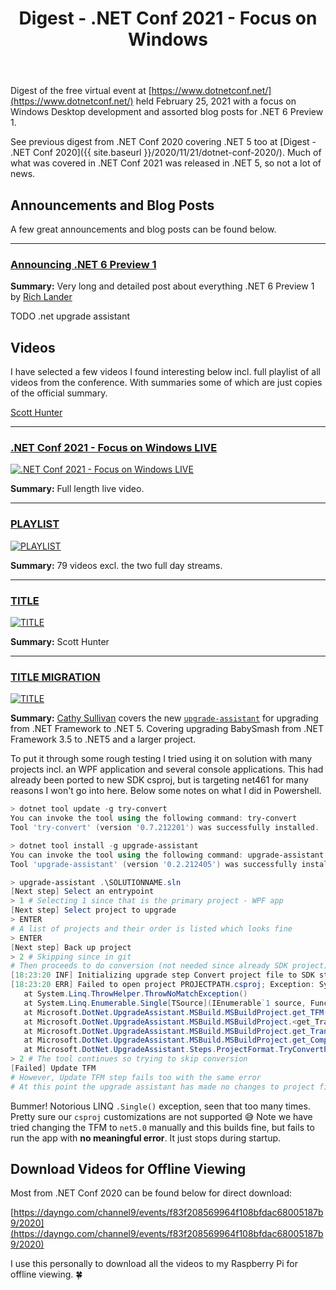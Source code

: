 ﻿---
layout: post
title: Digest - .NET Conf 2021 - Focus on Windows
---

Digest of the free virtual event at 
[https://www.dotnetconf.net/](https://www.dotnetconf.net/)
held February 25, 2021 with a focus on Windows Desktop development 
and assorted blog posts for .NET 6 Preview 1.

See previous digest from .NET Conf 2020 covering .NET 5 too at
[Digest - .NET Conf 2020]({{ site.baseurl }}/2020/11/21/dotnet-conf-2020/).
Much of what was covered in .NET Conf 2021 was released in .NET 5,
so not a lot of news.


## Announcements and Blog Posts
A few great announcements and blog posts can be found below. 

***
### [Announcing .NET 6 Preview 1](https://devblogs.microsoft.com/dotnet/announcing-net-6-preview-1/)
**Summary:**  Very long and detailed post about everything .NET 6 Preview 1 by 
[Rich Lander](https://twitter.com/runfaster2000)

TODO .net upgrade assistant


## Videos
I have selected a few videos I found interesting below incl. full
playlist of all videos from the conference. With summaries some of 
which are just copies of the official summary.

[Scott Hunter](https://twitter.com/coolcsh)

***

### [.NET Conf 2021 - Focus on Windows LIVE](https://youtu.be/mZRNjixZEMg)
[![.NET Conf 2021 - Focus on Windows LIVE](https://img.youtube.com/vi/mZRNjixZEMg0.jpg)](https://youtu.be/mZRNjixZEMg)  

**Summary:** Full length live video.


***
### [PLAYLIST](https://www.youtube.com/playlist?list=PLdo4fOcmZ0oVWop1HEOml2OdqbDs6IlcI)
[![PLAYLIST](https://i.ytimg.com/vi/mS6ykjdOVRg/hqdefault.jpg)](https://www.youtube.com/playlist?list=PLdo4fOcmZ0oVWop1HEOml2OdqbDs6IlcI)

**Summary:** 79 videos excl. the two full day streams.

***
### [TITLE](https://youtu.be/o-esVzL3YLI)
[![TITLE](https://img.youtube.com/vi/o-esVzL3YLI/0.jpg)](https://youtu.be/o-esVzL3YLI)  

**Summary:** Scott Hunter 

***
### [TITLE MIGRATION](https://youtu.be/o-esVzL3YLI)
[![TITLE](https://img.youtube.com/vi/o-esVzL3YLI/0.jpg)](https://youtu.be/o-esVzL3YLI)  

**Summary:** [Cathy Sullivan](https://twitter.com/cathysull) covers the new [`upgrade-assistant`](https://github.com/dotnet/upgrade-assistant)
for upgrading from .NET Framework to .NET 5. Covering upgrading BabySmash from 
.NET Framework 3.5 to .NET5 and a larger project.

To put it through some rough testing I tried using it on solution with many projects incl. an WPF application
and several console applications. This had already been ported to new SDK csproj, but is targeting net461
for many reasons I won't go into here. Below some notes on what I did in Powershell. 
```powershell
> dotnet tool update -g try-convert
You can invoke the tool using the following command: try-convert
Tool 'try-convert' (version '0.7.212201') was successfully installed.

> dotnet tool install -g upgrade-assistant
You can invoke the tool using the following command: upgrade-assistant
Tool 'upgrade-assistant' (version '0.2.212405') was successfully installed.

> upgrade-assistant .\SOLUTIONNAME.sln
[Next step] Select an entrypoint
> 1 # Selecting 1 since that is the primary project - WPF app
[Next step] Select project to upgrade
> ENTER
# A list of projects and their order is listed which looks fine
> ENTER
[Next step] Back up project
> 2 # Skipping since in git
# Then proceeds to do conversion (not needed since already SDK project)
[18:23:20 INF] Initializing upgrade step Convert project file to SDK style
[18:23:20 ERR] Failed to open project PROJECTPATH.csproj; Exception: System.InvalidOperationException: Sequence contains no matching element
   at System.Linq.ThrowHelper.ThrowNoMatchException()
   at System.Linq.Enumerable.Single[TSource](IEnumerable`1 source, Func`2 predicate)
   at Microsoft.DotNet.UpgradeAssistant.MSBuild.MSBuildProject.get_TFM() in /_/src/components/Microsoft.DotNet.UpgradeAssistant.MSBuild/MSBuildProject.cs:line 266
   at Microsoft.DotNet.UpgradeAssistant.MSBuild.MSBuildProject.<get_TransitivePackageReferences>g__GetTransitiveDependencies|26_0() in /_/src/components/Microsoft.DotNet.UpgradeAssistant.MSBuild/MSBuildProject.cs:line 203
   at Microsoft.DotNet.UpgradeAssistant.MSBuild.MSBuildProject.get_TransitivePackageReferences() in /_/src/components/Microsoft.DotNet.UpgradeAssistant.MSBuild/MSBuildProject.cs:line 194
   at Microsoft.DotNet.UpgradeAssistant.MSBuild.MSBuildProject.get_Components() in /_/src/components/Microsoft.DotNet.UpgradeAssistant.MSBuild/MSBuildProject.cs:line 74
   at Microsoft.DotNet.UpgradeAssistant.Steps.ProjectFormat.TryConvertProjectConverterStep.InitializeImpl(IUpgradeContext context) in /_/src/steps/Microsoft.DotNet.UpgradeAssistant.Steps.ProjectFormat/TryConvertProjectConverterStep.cs:line 108
> 2 # The tool continues so trying to skip conversion
[Failed] Update TFM
# However, Update TFM step fails too with the same error
# At this point the upgrade assistant has made no changes to project files
```
Bummer! Notorious LINQ `.Single()` exception, seen that too many times. Pretty sure our `csproj` customizations are not supported 😅 Note we have tried changing the TFM to `net5.0` manually and this builds fine, but fails
to run the app with **no meaningful error**. It just stops during startup.


## Download Videos for Offline Viewing
Most from .NET Conf 2020 can be found below for direct download:

[https://dayngo.com/channel9/events/f83f208569964f108bfdac68005187b9/2020](https://dayngo.com/channel9/events/f83f208569964f108bfdac68005187b9/2020)

I use this personally to download all the videos to my Raspberry Pi for offline viewing. 🍀